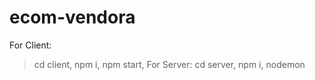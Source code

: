 # ecom-vendora
For Client:
>cd client,
>npm i,
>npm start,
For Server:
>cd server,
>npm i,
>nodemon
